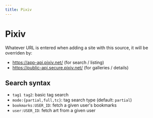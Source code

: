 ```yaml
---
title: Pixiv
---
```



# Pixiv

Whatever URL is entered when adding a site with this source, it will be overriden by:
* <https://app-api.pixiv.net/> (for search / listing)
* <https://public-api.secure.pixiv.net/> (for galleries / details)

## Search syntax

* `tag1 tag2`: basic tag search
* `mode:{partial,full,tc}`: tag search type (default: `partial`)
* `bookmarks:USER_ID`: fetch a given user's bookmarks
* `user:USER_ID`: fetch art from a given user